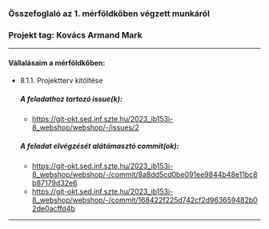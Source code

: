 ### Összefoglaló az 1.  mérföldkőben végzett munkáról

### Projekt tag: Kovács Armand Mark

___

#### Vállalásaim a mérföldkőben: 

 - 8.1.1. Projektterv kitöltése

    ##### A feladathoz tartozó issue(k):

     - https://git-okt.sed.inf.szte.hu/2023_ib153i-8_webshop/webshop/-/issues/2

    ##### A feladat elvégzését alátámasztó commit(ok):

     - https://git-okt.sed.inf.szte.hu/2023_ib153i-8_webshop/webshop/-/commit/8a8dd5cd0be091ee9844b48e11bc8b87179d32e6
     - https://git-okt.sed.inf.szte.hu/2023_ib153i-8_webshop/webshop/-/commit/168422f225d742cf2d963659482b02de0acffd4b

___



